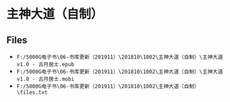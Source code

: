 # 主神大道（自制）

## Files

- `F:/5000G电子书\06-书库更新（201911）\201810\1002\主神大道（自制）\主神大道v1.0 - 古月居士.epub`
- `F:/5000G电子书\06-书库更新（201911）\201810\1002\主神大道（自制）\主神大道v1.0 - 古月居士.mobi`
- `F:/5000G电子书\06-书库更新（201911）\201810\1002\主神大道（自制）\files.txt`
